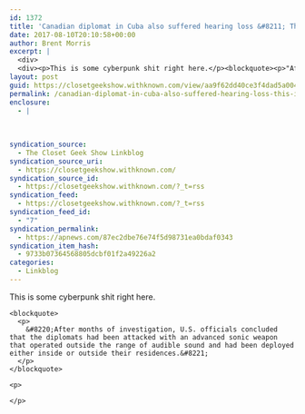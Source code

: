 ```yaml
---
id: 1372
title: 'Canadian diplomat in Cuba also suffered hearing loss &#8211; This is some cyberpunk shit right here'
date: 2017-08-10T20:10:58+00:00
author: Brent Morris
excerpt: |
  <div>
  <div><p>This is some cyberpunk shit right here.</p><blockquote><p>"After months of investigation, U.S. officials concluded that the diplomats had been attacked with an advanced sonic weapon that operated outside the range of audible sound and had been deployed either inside or outside their residences."</p></blockquote><p>&nbsp;</p></div></div>
layout: post
guid: https://closetgeekshow.withknown.com/view/aa9f62dd40ce3f4dad5a004c4f913551
permalink: /canadian-diplomat-in-cuba-also-suffered-hearing-loss-this-is-some-cyberpunk-shit-right-here/
enclosure:
  - |
    
    
    
syndication_source:
  - The Closet Geek Show Linkblog
syndication_source_uri:
  - https://closetgeekshow.withknown.com/
syndication_source_id:
  - https://closetgeekshow.withknown.com/?_t=rss
syndication_feed:
  - https://closetgeekshow.withknown.com/?_t=rss
syndication_feed_id:
  - "7"
syndication_permalink:
  - https://apnews.com/87ec2dbe76e74f5d98731ea0bdaf0343
syndication_item_hash:
  - 9733b07364568805dcbf01f2a49226a2
categories:
  - Linkblog
---
```

<div class="known-bookmark">
  <div class="e-content">
    <p>
      This is some cyberpunk shit right here.
    </p>
    
    <blockquote>
      <p>
        &#8220;After months of investigation, U.S. officials concluded that the diplomats had been attacked with an advanced sonic weapon that operated outside the range of audible sound and had been deployed either inside or outside their residences.&#8221;
      </p>
    </blockquote>
    
    <p>
       
    </p>
  </div>
</div>